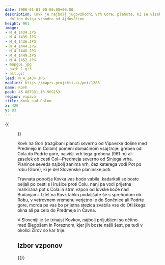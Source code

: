 ```yaml
---
date: 1900-01-01 00:00:00+00:00
description: Kovk je najbolj jugovzhodni vrh Gore, planote, ki se visoko nad Vipavsko
  dolino dviga vzhodno od Ajdovščine.
height: 961
image:
- M_4_1434.JPG
- M_4_1435.JPG
- M_4_1436.JPG
- M_4_1444.JPG
- M_4_1448.JPG
- M_4_1449.JPG
- M_4_1452.JPG
- mapgps.jpg
- path_1.gif
- alt.gif
lead: M_4_1434.JPG
maplink: https://mapzs.projekti.si/poi/1288
name: Kovk
peak: 45.887981,13.969153
region: vipava
title: Kovk nad Colom
x: 420
y: 83
---
```

{{<figure src="M_4_1434.JPG">}}

Kovk na Gori (razgibani planoti severno od Vipavske doline med Predmejo in Colom) pomeni domačinom vsaj troje: greben od Cola do Podrte gore, najvišji vrh tega grebena (961 m) ali zaselek ob cesti Col--Predmeja severno od Sinjega vrha. Planince seveda najbolj zanima vrh, čez katerega vodi Pot po robu (Gore), ki je del Slovenske planinske poti.

Travnata pobočja Kovka vas bodo vabila, kadarkoli se boste peljali po cesti s Hrušice proti Colu, nanj pa vodi prijetna markirana pot s Cola in strm vzpon od lovske koče nad Budanjami. Izlet na Kovk lahko podaljšate še s sprehodom ob Robu, v vetrovnem vremenu verjetno le do Sončnice ali Podrte gore, morda pa vas bo prijetna stezica zvabila vse do Otliškega okna ali pa celo do Predmeje in Čavna.

V Sloveniji je še trinajst Kovkov, najbolj priljubljeni so očitno med Blegošem in Poreznom, kjer jih boste našli šest, pa tudi v okolici Žirov so kar trije.

## Izbor vzponov

{{<multipath-hike-list>}}